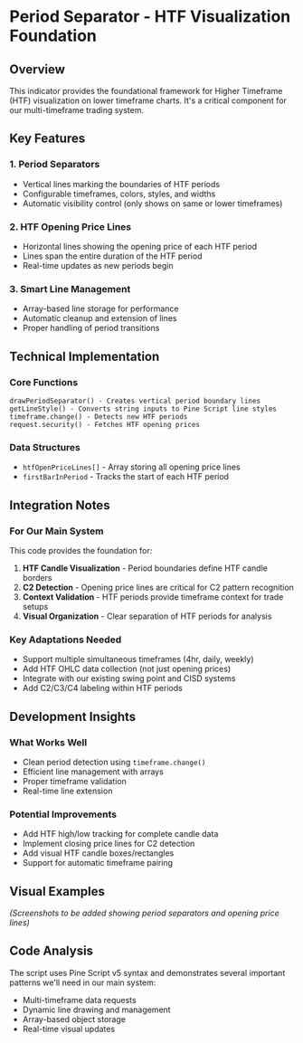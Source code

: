 # Period Separator - HTF Visualization Foundation

## Overview
This indicator provides the foundational framework for Higher Timeframe (HTF) visualization on lower timeframe charts. It's a critical component for our multi-timeframe trading system.

## Key Features

### 1. Period Separators
- Vertical lines marking the boundaries of HTF periods
- Configurable timeframes, colors, styles, and widths
- Automatic visibility control (only shows on same or lower timeframes)

### 2. HTF Opening Price Lines
- Horizontal lines showing the opening price of each HTF period
- Lines span the entire duration of the HTF period
- Real-time updates as new periods begin

### 3. Smart Line Management
- Array-based line storage for performance
- Automatic cleanup and extension of lines
- Proper handling of period transitions

## Technical Implementation

### Core Functions
```pinescript
drawPeriodSeparator() - Creates vertical period boundary lines
getLineStyle() - Converts string inputs to Pine Script line styles
timeframe.change() - Detects new HTF periods
request.security() - Fetches HTF opening prices
```

### Data Structures
- `htfOpenPriceLines[]` - Array storing all opening price lines
- `firstBarInPeriod` - Tracks the start of each HTF period

## Integration Notes

### For Our Main System
This code provides the foundation for:
1. **HTF Candle Visualization** - Period boundaries define HTF candle borders
2. **C2 Detection** - Opening price lines are critical for C2 pattern recognition
3. **Context Validation** - HTF periods provide timeframe context for trade setups
4. **Visual Organization** - Clear separation of HTF periods for analysis

### Key Adaptations Needed
- Support multiple simultaneous timeframes (4hr, daily, weekly)
- Add HTF OHLC data collection (not just opening prices)
- Integrate with our existing swing point and CISD systems
- Add C2/C3/C4 labeling within HTF periods

## Development Insights

### What Works Well
- Clean period detection using `timeframe.change()`
- Efficient line management with arrays
- Proper timeframe validation
- Real-time line extension

### Potential Improvements
- Add HTF high/low tracking for complete candle data
- Implement closing price lines for C2 detection
- Add visual HTF candle boxes/rectangles
- Support for automatic timeframe pairing

## Visual Examples
*(Screenshots to be added showing period separators and opening price lines)*

## Code Analysis
The script uses Pine Script v5 syntax and demonstrates several important patterns we'll need in our main system:
- Multi-timeframe data requests
- Dynamic line drawing and management  
- Array-based object storage
- Real-time visual updates
